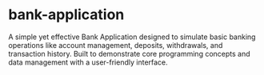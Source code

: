 # bank-application
A simple yet effective Bank Application designed to simulate basic banking operations like account management, deposits, withdrawals, and transaction history. Built to demonstrate core programming concepts and data management with a user-friendly interface.
